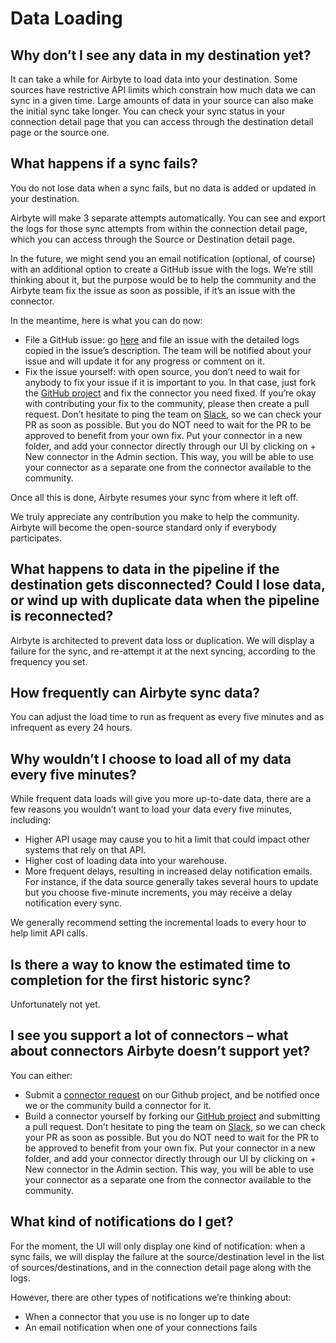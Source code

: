 # Data Loading

## **Why don’t I see any data in my destination yet?**

It can take a while for Airbyte to load data into your destination. Some sources have restrictive API limits which constrain how much data we can sync in a given time. Large amounts of data in your source can also make the initial sync take longer. You can check your sync status in your connection detail page that you can access through the destination detail page or the source one.

## **What happens if a sync fails?**

You do not lose data when a sync fails, but no data is added or updated in your destination.

Airbyte will make 3 separate attempts automatically. You can see and export the logs for those sync attempts from within the connection detail page, which you can access through the Source or Destination detail page.

In the future, we might send you an email notification \(optional, of course\) with an additional option to create a GitHub issue with the logs. We’re still thinking about it, but the purpose would be to help the community and the Airbyte team fix the issue as soon as possible, if it’s an issue with the connector.

In the meantime, here is what you can do now:

* File a GitHub issue: go [here](https://github.com/airbytehq/airbyte/issues/new?assignees=&labels=type%2Fbug&template=bug-report.md&title=) and file an issue with the detailed logs copied in the issue’s description. The team will be notified about your issue and will update it for any progress or comment on it.  
* Fix the issue yourself: with open source, you don’t need to wait for anybody to fix your issue if it is important to you. In that case, just fork the [GitHub project](http://github.com/airbytehq/airbyte) and fix the connector you need fixed. If you’re okay with contributing your fix to the community, please then create a pull request. Don’t hesitate to ping the team on [Slack](https://slack.airbyte.io), so we can check your PR as soon as possible. But you do NOT need to wait for the PR to be approved to benefit from your own fix. Put your connector in a new folder, and add your connector directly through our UI by clicking on + New connector in the Admin section. This way, you will be able to use your connector as a separate one from the connector available to the community. 

Once all this is done, Airbyte resumes your sync from where it left off.

We truly appreciate any contribution you make to help the community. Airbyte will become the open-source standard only if everybody participates.

## **What happens to data in the pipeline if the destination gets disconnected? Could I lose data, or wind up with duplicate data when the pipeline is reconnected?**

Airbyte is architected to prevent data loss or duplication. We will display a failure for the sync, and re-attempt it at the next syncing, according to the frequency you set.

## **How frequently can Airbyte sync data?**

You can adjust the load time to run as frequent as every five minutes and as infrequent as every 24 hours.

## **Why wouldn’t I choose to load all of my data every five minutes?**

While frequent data loads will give you more up-to-date data, there are a few reasons you wouldn’t want to load your data every five minutes, including:

* Higher API usage may cause you to hit a limit that could impact other systems that rely on that API.
* Higher cost of loading data into your warehouse.
* More frequent delays, resulting in increased delay notification emails. For instance, if the data source generally takes several hours to update but you choose five-minute increments, you may receive a delay notification every sync.

We generally recommend setting the incremental loads to every hour to help limit API calls.

## **Is there a way to know the estimated time to completion for the first historic sync?**

Unfortunately not yet.

## **I see you support a lot of connectors – what about connectors Airbyte doesn’t support yet?**

You can either:

* Submit a [connector request](https://github.com/airbytehq/airbyte/issues/new?assignees=&labels=area%2Fintegration%2C+new-integration&template=new-integration-request.md&title=) on our Github project, and be notified once we or the community build a connector for it. 
* Build a connector yourself by forking our [GitHub project](https://github.com/airbytehq/airbyte) and submitting a pull request. Don’t hesitate to ping the team on [Slack](https://slack.airbyte.io), so we can check your PR as soon as possible. But you do NOT need to wait for the PR to be approved to benefit from your own fix. Put your connector in a new folder, and add your connector directly through our UI by clicking on + New connector in the Admin section. This way, you will be able to use your connector as a separate one from the connector available to the community. 

## **What kind of notifications do I get?**

For the moment, the UI will only display one kind of notification: when a sync fails, we will display the failure at the source/destination level in the list of sources/destinations, and in the connection detail page along with the logs.

However, there are other types of notifications we’re thinking about:

* When a connector that you use is no longer up to date 
* An email notification when one of your connections fails

